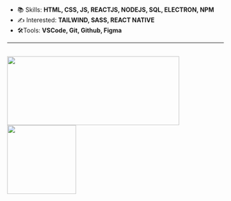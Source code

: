 - 📚 Skills: **HTML, CSS, JS, REACTJS, NODEJS, SQL, ELECTRON, NPM**    
- ✍ Interested: **TAILWIND, SASS, REACT NATIVE**
- 🛠️Tools: **VSCode, Git, Github, Figma**
<HR> 
   <br>
   <div>
<img height="160em" width="400px" src="https://github-readme-stats.vercel.app/api/top-langs/?username=miguelsantos1&layout=compact&langs_count=7&theme=ocean_dark"/>
      <img height="160em" src="https://github-readme-stats.vercel.app/api?username=miguelsantos1&theme=ocean_dark&show_icons=true"/>
</div>

  


   

